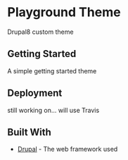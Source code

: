 # Playground Theme

Drupal8 custom theme

## Getting Started

A simple getting started theme

## Deployment

still working on... will use Travis

## Built With

* [Drupal](https://www.drupal.org) - The web framework used
